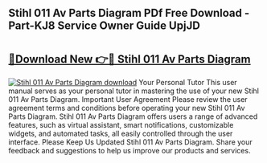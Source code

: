 ## Stihl 011 Av Parts Diagram PDf Free Download - Part-KJ8 Service Owner Guide UpjJD

# <h2><a href="http://dfquv1.blite.top/?on=Stihl+011+Av+Parts+Diagram">🔗Download New 👉🔴 Stihl 011 Av Parts Diagram</a></h2>

[![Stihl 011 Av Parts Diagram download](https://i.imgur.com/lujVjoI.png)](http://dfquv1.blite.top/?on=Stihl+011+Av+Parts+Diagram)
Your Personal Tutor This user manual serves as your personal tutor in mastering the use of your new Stihl 011 Av Parts Diagram. Important User Agreement Please review the user agreement terms and conditions before operating your new Stihl 011 Av Parts Diagram. Stihl 011 Av Parts Diagram offers users a range of advanced features, such as virtual assistant, smart notifications, customizable widgets, and automated tasks, all easily controlled through the user interface. Please Keep Us Updated Stihl 011 Av Parts Diagram. Share your feedback and suggestions to help us improve our products and services.
